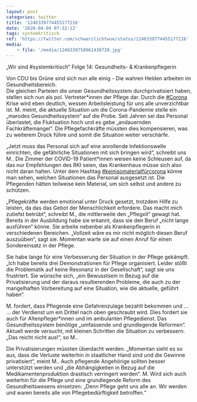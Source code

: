 ```yaml
---
layout: post
categories: twitter
title: '1246339774455177216'
date: '2020-04-04 07:32:12'
tags: systemkritisch
ref: 'https://twitter.com/schwarzlichtwue/status/1246339774455177216'
media:
    - file: '/media/1246339758961438720.jpg'
---
```

„Wir sind #systemkritisch“ Folge 14:  Gesundheits- &amp; Krankenpflegerin



Von CDU bis Grüne sind sich nun alle einig - Die wahren Helden arbeiten im Gesundheitsbereich.  
Die gleichen Parteien die unser Gesundheitssystem durchprivatisiert haben, stellen sich nun als pol. Vertreter\*innen der Pflege dar. Durch die [#Corona](/t/corona) Krise wird eben deutlich, wessen Arbeitsleistung für uns alle unverzichtbar ist. 
M. meint, die aktuelle Situation um die Corona-Pandemie stelle ein „marodes Gesundheitssystem“ auf die Probe. Seit Jahren sei das Personal überlastet, die Fluktuation hoch und es gebe „andauernden Fachkräftemangel“. 
Die Pflegefachkräfte müssten dies kompensieren, was zu weiterem Druck führe und somit die Situation weiter verschärfe.



„Jetzt muss das Personal sich auf eine anrollende Infektionswelle einrichten, die gefährliche Situationen mit sich bringen wird“, schreibt uns M.. 
Die Zimmer der COVID-19 Patient\*innen weisen keine Schleusen auf, da das nur Empfehlungen des RKI seien, das Krankenhaus müsse sich also nicht daran halten. Unter dem Hashtag [#keinisomaterialfürcorona](/t/keinisomaterialfürcorona) könne man sehen, welchen Situationen das Personal ausgesetzt ist. 
Die Pflegenden hätten teilweise kein Material, um sich selbst und andere zu schützen. 



„Pflegekräfte werden emotional unter Druck gesetzt, trotzdem Hilfe zu leisten, da das das Gebot der Menschlichkeit erfordere. 
Das macht mich zutiefst betrübt“, schreibt M., die mittlerweile den „Pflegxit“ gewagt hat. Bereits in der Ausbildung habe sie erkannt, dass sie den Beruf „nicht lange ausführen“ könne. Sie arbeite nebenbei als Krankenpflegerin in verschiedenen Bereichen. 
„Vollzeit wäre es mir nicht möglich diesen Beruf auszuüben“, sagt sie. Momentan warte sie auf einen Anruf für einen Sondereinsatz in der Pflege. 



Sie habe lange für eine Verbesserung der Situation in der Pflege gekämpft. 
„Ich habe bereits drei Demonstrationen für Pflege organisiert. Leider stößt die Problematik auf keine Resonanz in der Gesellschaft“, sagt sie uns frustriert. 
Sie wünsche sich, „ein Bewusstsein in Bezug auf die Privatisierung und der daraus resultierenden Probleme, die auch zu der mangelhaften Vorbereitung auf eine Situation, wie die aktuelle, geführt haben“. 



M. fordert, dass Pflegende eine Gefahrenzulage bezahlt bekommen und … 
… der Verdienst um ein Drittel nach oben geschraubt wird. Dies fordert sie auch für Altenpfleger\*innen und im ambulanten Pflegedienst. Das Gesundheitssystem benötige „umfassende und grundlegende Reformen“. 
Aktuell werde versucht, mit kleinen Schritten die Situation zu verbessern. „Das reicht nicht aus!“, so M..



Die Privatisierungen müssten überdacht werden. „Momentan sieht es so aus, dass die Verluste weiterhin in staatlicher Hand sind und die Gewinne privatisiert“, meint M.. 
Auch pflegende Angehörige sollten besser unterstützt werden und „die Abhängigkeiten in Bezug auf die Medikamentenproduktion drastisch verringert werden“. 
M. Wird sich auch weiterhin für die Pflege und eine grundlegende Reform des Gesundheitswesens einsetzen: „Denn Pflege geht uns alle an. Wir werden und waren bereits alle von Pflegebedürftigkeit betroffen.“ 